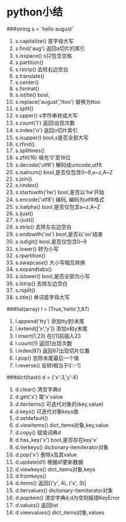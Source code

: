 # python小结
###string
	s = 'hello august'
1. s.capitalize() 首字母大写
2. s.find('aug') 返回a切片的索引
3. s.isspace() s只包含空格
4. s.partition()
5. s.rstrip() 去除右边空白
6. s.translate()
7. s.center()
8. s.format()
9. s.istitle() bool,
10. s.replace('august','ttoo') 替换为ttoo
11. s.split()
12. s.upper() s字符串转成大写
13. s.count('l') 返回l出现次数
14. s.index('o') 返回o切片索引
15. s.isupper() bool,s是否全部大写
16. s.rfind()
17. s.splitlines()
18. s.zfill(16) 填充'0'至16位
19. s.decode('utf8') 解码成unicode,utf8
20. s.isalnum() bool,是否仅包含0~9,a~z,A~Z
21. s.join()
22. s.rindex()
23. s.startswith('he') bool,是否以'he'开始
24. s.encode('utf8') 编码, 编码为utf8格式
25. s.isalpha() bool,是否仅包含a~z,A~Z
26. s.ljust()
27. s.rjust()
28. s.strip() 去除左右边空白
29. s.endswith('oo') bool,是否以'oo'结束
30. s.isdigit() bool,是否仅包含0~9
31. s.lower() 转为小写
32. s.rpartition()
33. s.swapcase() 大小写相互转换
34. s.expandtabs()
35. s.islower() bool,是否全部为小写
36. s.lstrip() 去除左边空白
37. s.rsplit()
38. s.title() 单词首字母大写

###list(array)
	l = [True,'hello',1,87]
1. l.append('tty') 添加tty到l末尾
2. l.extend(['x','y']) 添加x和y末尾
3. l.insert(1,23) 在l[1]前插入23
4. l.count(1) 返回1出现次数
5. l.index(87) 返回87出现切片位置
6. l.pop() 去除末尾最后一个值
7. l.reverse() 反转l相当于l[::-1]

###dict(hash)
	d = {'x':3,'y':4}
1. d.clear() 清空字典d
2. d.get('x') 取'x'value
3. d.iteritems() 可迭代对象的(key,value)
4. d.keys() 可迭代对象keys值
5. d.setdefault()
6. d.viewitems() dict_items对象,key,value
7. d.copy() 赋值词典d
8. d.has_key('x') bool,是否存在key'x'
9. d.iterkeys() dictionary-itemiterator对象
10. d.pop('x') 删除x及其value
11. d.update(d1) 根据d1更新数据
12. d.viewkeys() dict_items对象,keys
13. d.fromkeys()
14. d.items() 返回[('y', 4), ('x', 3)]
15. d.itervalues() dictionary-itemiterator对象
16. d.popitem() 清空字典d,d为空则报错KeyError
17. d.values() 返回list
18. d.viewvalues() dict_items对象,values